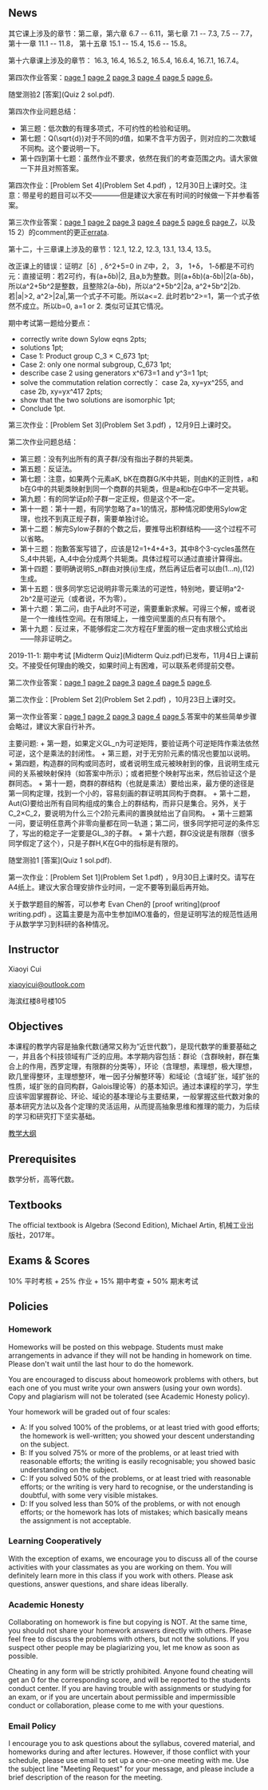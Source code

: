 
## News

其它课上涉及的章节：第二章，第六章 6.7 -- 6.11，第七章 7.1 -- 7.3, 7.5 -- 7.7，第十一章 11.1 -- 11.8， 第十五章 15.1 -- 15.4, 15.6 -- 15.8。

第十六章课上涉及的章节： 16.3, 16.4, 16.5.2, 16.5.4, 16.6.4, 16.7.1, 16.7.4。

第四次作业答案：[page 1](4-1.jpg) [page 2](4-2.JPG) [page 3](4-3.JPG) [page 4](4-4.JPG) [page 5](4-5.JPG) [page 6](4-6.JPG)。

随堂测验2 [答案](Quiz 2 sol.pdf).

第四次作业问题总结：
+ 第三题：低次数的有理多项式，不可约性的检验和证明。
+ 第七题：Q(\sqrt{d})对于不同的d值，如果不含平方因子，则对应的二次数域不同构。这个要说明一下。
+ 第十四到第十七题：虽然作业不要求，依然在我们的考查范围之内。请大家做一下并且对照答案。


第四次作业：[Problem Set 4](Problem Set 4.pdf) ，12月30日上课时交。注意：带星号的题目可以不交————但是建议大家在有时间的时候做一下并参看答案。


第三次作业答案：[page 1](3-1.JPG) [page 2](3-2.JPG) [page 3](3-3.JPG) [page 4](3-4.JPG) [page 5](3-5.JPG) [page 6](3-6.JPG) [page 7](3-7.JPG)，以及15 2）的comment的更正[errata](3-err.jpg).

第十二，十三章课上涉及的章节：12.1, 12.2, 12.3, 13.1, 13.4, 13.5。

改正课上的错误：证明ℤ［δ］, δ^2+5=0 in ℤ中，2， 3， 1+δ， 1-δ都是不可约元：直接证明：若2可约，有(a+δb)|2, 且a,b为整数。则(a+δb)(a-δb)|2(a-δb)，所以a^2+5b^2是整数，且整除2(a-δb)，所以a^2+5b^2|2a, a^2+5b^2|2b. 若|a|>2, a^2>|2a|,第一个式子不可能。所以a<=2. 此时若b^2>=1，第一个式子依然不成立。所以b=0, a=1 or 2. 类似可证其它情况。

期中考试第一题给分要点：
+ correctly write down Sylow eqns 2pts; 
+ solutions 1pt; 
+ Case 1: Product group C_3 × C_673 1pt; 
+ Case 2: only one normal subgroup, C_673 1pt; 
+ describe case 2 using generators x^673=1 and y^3=1 1pt; 
+ solve the commutation relation correctly： case 2a, xy=yx^255, and case 2b, xy=yx^417 2pts; 
+ show that the two solutions are isomorphic 1pt; 
+ Conclude 1pt.

第三次作业：[Problem Set 3](Problem Set 3.pdf) ，12月9日上课时交。

第二次作业问题总结：
+ 第三题：没有列出所有的真子群/没有指出子群的共轭类。
+ 第五题：反证法。
+ 第七题：注意，如果两个元素aK, bK在商群G/K中共轭，则由K的正则性，a和b在G中的共轭类映射到同一个商群的共轭类，但是a和b在G中不一定共轭。 
+ 第九题：有的同学证p阶子群一定正规，但是这个不一定。
+ 第十一题：第十一题，有同学忽略了a=1的情况，那种情况即使用Sylow定理，也找不到真正规子群，需要单独讨论。
+ 第十二题：解完Sylow子群的个数之后，要推导出积群结构——这个过程不可以省略。
+ 第十三题：抱歉答案写错了，应该是12=1+4+4+3，其中8个3-cycles虽然在S_4中共轭，A_4中会分成两个共轭类。具体过程可以通过直接计算得出。
+ 第十四题：要明确说明S_n群由对换(ij)生成，然后再证后者可以由(1...n),(12)生成。
+ 第十五题：很多同学忘记说明非零元乘法的可逆性，特别地，要证明a^2-2b^2是可逆元（或者说，不为零）。
+ 第十六题：第二问，由于A此时不可逆，需要重新求解。可得三个解，或者说是一个一维线性空间。在有限域上，一维空间里面的点只有有限个。
+ 第十九题：反过来，不能够假定二次方程在F里面的根一定由求根公式给出——除非证明之。

2019-11-1: 期中考试 [Midterm Quiz](Midterm Quiz.pdf)已发布，11月4日上课前交。不接受任何理由的晚交，如果时间上有困难，可以联系老师提前交卷。

第二次作业答案：[page 1](2-1.JPG) [page 2](2-2.JPG) [page 3](2-3.JPG) [page 4](2-4.JPG) [page 5](2-5.JPG) [page 6](2-6.JPG).

第二次作业：[Problem Set 2](Problem Set 2.pdf) ，10月23日上课时交。

第一次作业答案：[page 1](1-1.JPG) [page 2](1-2.JPG) [page 3](1-3.JPG) [page 4](1-4.JPG) [page 5](1-5.JPG).答案中的某些简单步骤会略过，建议大家自行补齐。 

主要问题:
	+ 第一题，如果定义GL_n为可逆矩阵，要验证两个可逆矩阵作乘法依然可逆，这个是乘法的封闭性。
	+ 第三题，对于无穷阶元素的情况也要加以说明。
	+ 第四题，构造群的同构或同态时，或者说明生成元被映射到的像，且说明生成元间的关系被映射保持（如答案中所示）；或者把整个映射写出来，然后验证这个是群同态。
	+ 第十一题，商群的群结构（也就是乘法）要给出来，最方便的途径是第一同构定理，找到一个小的，容易刻画的群证明其同构于商群。
	+ 第十二题，Aut(G)要给出所有自同构组成的集合上的群结构，而非只是集合。另外，关于C_2×C_2，要说明为什么三个2阶元素间的置换就给出了自同构。
	+ 第十三题第一问，要证明任意两个非零向量都在同一轨道；第二问，很多同学把可逆的条件忘了，写出的稳定子一定要是GL_3的子群。
	+ 第十六题，群G没说是有限群（很多同学假定了这个），只是子群H,K在G中的指标是有限的。



随堂测验1 [答案](Quiz 1 sol.pdf).

第一次作业：[Problem Set 1](Problem Set 1.pdf) ，9月30日上课时交。请写在A4纸上。建议大家合理安排作业时间，一定不要等到最后再开始。

关于数学题目的解答，可以参考 Evan Chen的 [proof writing](proof writing.pdf) 。这篇主要是为高中生参加IMO准备的，但是证明写法的规范性适用于从数学学习到科研的各种情况。

## Instructor

Xiaoyi Cui

xiaoyicui@outlook.com

海滨红楼8号楼105

## Objectives

本课程的教学内容是抽象代数(通常又称为“近世代数”)，是现代数学的重要基础之一，并且各个科技领域有广泛的应用。本学期内容包括：群论（含群映射，群在集合上的作用，西罗定理，有限群的分类等），环论（含理想，素理想，极大理想，欧几里得整环，主理想整环，唯一因子分解整环等）和域论（含域扩张，域扩张的性质，域扩张的自同构群，Galois理论等）的基本知识。通过本课程的学习，学生应该牢固掌握群论、环论、域论的基本理论与主要结果，一般掌握这些代数对象的基本研究方法以及各个定理的灵活运用，从而提高抽象思维和推理的能力，为后续的学习和研究打下坚实基础。

[教学大纲](代数学_2019.doc)

## Prerequisites

数学分析，高等代数。

## Textbooks

The official textbook is Algebra (Second Edition), Michael Artin, 机械工业出版社，2017年。

## Exams & Scores

10% 平时考核 + 25% 作业 + 15% 期中考查 + 50% 期末考试

## Policies

### Homework

Homeworks will be posted on this webpage. Students must make arrangements in advance if they will not be handing in homework on time. Please don't wait until the last hour to do the homework.

You are encouraged to discuss about homeowork problems with others, but each one of you must write your own answers (using your own words). Copy and plagiarism will not be tolerated (see Academic Honesty policy).

Your homework will be graded out of four scales:

+ A: If you solved 100% of the problems, or at least tried with good efforts; the homework is well-written; you showed your descent understanding on the subject. 
+ B: If you solved 75% or more of the problems, or at least tried with reasonable efforts; the writing is easily recognisable; you showed basic understanding on the subject. 
+ C: If you solved 50% of the problems, or at least tried with reasonable efforts; or the writing is very hard to recognise, or the understanding is doubtful, with some very visible mistakes. 
+ D: If you solved less than 50% of the problems, or with not enough efforts; or the homework has lots of mistakes; which basically means the assignment is not acceptable. 

### Learning Cooperatively

With the exception of exams, we encourage you to discuss all of the course activities with your classmates as you are working on them. You will definitely learn more in this class if you work with others. Please ask questions, answer questions, and share ideas liberally.

### Academic Honesty

Collaborating on homework is fine but copying is NOT. At the same time, you should not share your homework answers directly with others. Please feel free to discuss the problems with others, but not the solutions. If you suspect other people may be plagiarizing you, let me know as soon as possible. 

Cheating in any form will be strictly prohibited. Anyone found cheating will get an 0 for the corresponding score, and will be reported to the students conduct center. If you are having trouble with assignments or studying for an exam, or if you are uncertain about permissible and impermissible conduct or collaboration, please come to me with your questions.

### Email Policy

I encourage you to ask questions about the syllabus, covered material, and homeworks during and after lectures. However, if those conflict with your schedule, please use email to set up a one-on-one meeting with me. Use the subject line "Meeting Request" for your message, and please include a brief description of the reason for the meeting.
